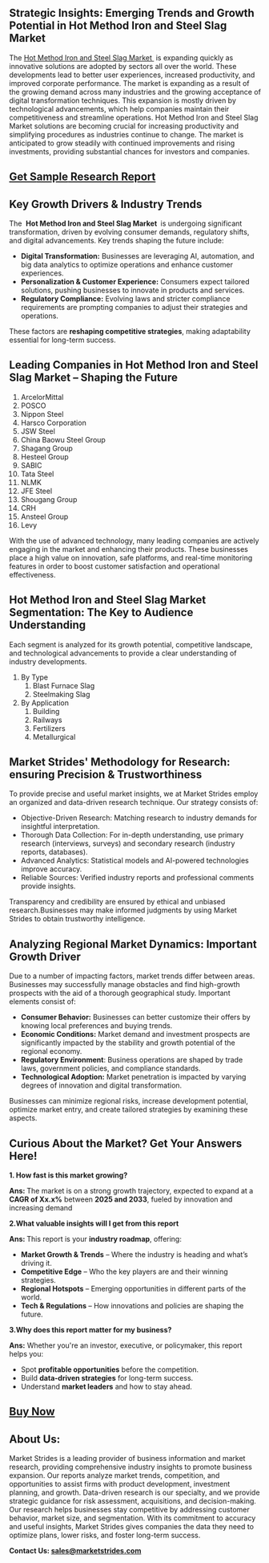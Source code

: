 <h2>Strategic Insights: Emerging Trends and Growth Potential in Hot Method Iron and Steel Slag Market</h2>
<p>The <a href=https://marketstrides.com/report/hot-method-iron-and-steel-slag-market>Hot Method Iron and Steel Slag Market </a> is expanding quickly as innovative solutions are adopted by sectors all over the world. These developments lead to better user experiences, increased productivity, and improved corporate performance. The market is expanding as a result of the growing demand across many industries and the growing acceptance of digital transformation techniques. This expansion is mostly driven by technological advancements, which help companies maintain their competitiveness and streamline operations. Hot Method Iron and Steel Slag Market solutions are becoming crucial for increasing productivity and simplifying procedures as industries continue to change. The market is anticipated to grow steadily with continued improvements and rising investments, providing substantial chances for investors and companies.</p>
<h2><a href=https://marketstrides.com/request-sample/hot-method-iron-and-steel-slag-market>Get</a><a href=https://marketstrides.com/request-sample/hot-method-iron-and-steel-slag-market> S</a><a href=https://marketstrides.com/request-sample/hot-method-iron-and-steel-slag-market>ample</a><a href=https://marketstrides.com/request-sample/hot-method-iron-and-steel-slag-market> Research Report</a></h2>
<h2>Key Growth Drivers &amp; Industry Trends</h2>
<p>The  <strong>Hot Method Iron and Steel Slag Market </strong> is undergoing significant transformation, driven by evolving consumer demands, regulatory shifts, and digital advancements. Key trends shaping the future include:</p>
<ul>
<li><strong>Digital Transformation:</strong> Businesses are leveraging AI, automation, and big data analytics to optimize operations and enhance customer experiences.</li>
<li><strong>Personalization &amp; Customer Experience:</strong> Consumers expect tailored solutions, pushing businesses to innovate in products and services.</li>
<li><strong>Regulatory Compliance:</strong> Evolving laws and stricter compliance requirements are prompting companies to adjust their strategies and operations.</li>
</ul>
<p>These factors are <strong>reshaping competitive strategies</strong>, making adaptability essential for long-term success.</p>
<h2>Leading Companies in Hot Method Iron and Steel Slag Market – Shaping the Future</h2>
<p><ol>
<li>
ArcelorMittal</li><li>POSCO</li><li>Nippon Steel</li><li>Harsco Corporation</li><li>JSW Steel</li><li>China Baowu Steel Group</li><li>Shagang Group</li><li>Hesteel Group</li><li>SABIC</li><li>Tata Steel</li><li>NLMK</li><li>JFE Steel</li><li>Shougang Group</li><li>CRH</li><li>Ansteel Group</li><li>Levy


</li>
</ol></p>
<div>
<p>With the use of advanced technology, many leading companies are actively engaging in the market and enhancing their products. These businesses place a high value on innovation, safe platforms, and real-time monitoring features in order to boost customer satisfaction and operational effectiveness.</p>
<h2>Hot Method Iron and Steel Slag Market Segmentation: The Key to Audience Understanding</h2>
<p>Each segment is analyzed for its growth potential, competitive landscape, and technological advancements to provide a clear understanding of industry developments.</p>
<p><ol><li>By Type<ol><li>Blast Furnace Slag</li><li>Steelmaking Slag</li></ol></li><li>By Application<ol><li>Building</li><li>Railways</li><li>Fertilizers</li><li>Metallurgical</li></ol></li></ol></p>
<h2>Market Strides' Methodology for Research: ensuring Precision &amp; Trustworthiness</h2>
<p>To provide precise and useful market insights, we at Market Strides employ an organized and data-driven research technique. Our strategy consists of:</p>
<ul>
<li>Objective-Driven Research: Matching research to industry demands for insightful interpretation.</li>
<li>Thorough Data Collection: For in-depth understanding, use primary research (interviews, surveys) and secondary research (industry reports, databases).</li>
<li>Advanced Analytics: Statistical models and AI-powered technologies improve accuracy.</li>
<li>Reliable Sources: Verified industry reports and professional comments provide insights.</li>
</ul>
<p>Transparency and credibility are ensured by ethical and unbiased research.Businesses may make informed judgments by using Market Strides to obtain trustworthy intelligence.</p>
<h2>Analyzing Regional Market Dynamics: Important Growth Driver</h2>
<p>Due to a number of impacting factors, market trends differ between areas. Businesses may successfully manage obstacles and find high-growth prospects with the aid of a thorough geographical study. Important elements consist of:</p>
<ul>
<li><strong>Consumer Behavior:</strong> Businesses can better customize their offers by knowing local preferences and buying trends.</li>
<li><strong>Economic Conditions:</strong> Market demand and investment prospects are significantly impacted by the stability and growth potential of the regional economy.</li>
<li><strong>Regulatory Environment</strong>: Business operations are shaped by trade laws, government policies, and compliance standards.</li>
<li><strong>Technological Adoption:</strong> Market penetration is impacted by varying degrees of innovation and digital transformation.</li>
</ul>
<p>Businesses can minimize regional risks, increase development potential, optimize market entry, and create tailored strategies by examining these aspects.</p>
<h2>Curious About the Market? Get Your Answers Here!</h2>
<p><strong>1. How fast is this market growing?</strong></p>
<p><strong>Ans: </strong>The market is on a strong growth trajectory, expected to expand at a <strong>CAGR of Xx.x%</strong> between <strong>2025 and 2033</strong>, fueled by innovation and increasing demand</p>
<p><strong>2.What valuable insights will I get from this report</strong></p>
<p><strong>Ans: </strong>This report is your <strong>industry roadmap</strong>, offering:</p>
<ul>
<li><strong>Market Growth &amp; Trends</strong> – Where the industry is heading and what’s driving it.</li>
<li><strong>Competitive Edge</strong> – Who the key players are and their winning strategies.</li>
<li><strong>Regional Hotspots</strong> – Emerging opportunities in different parts of the world.</li>
<li><strong>T</strong><strong>ech &amp; Regulations</strong> – How innovations and policies are shaping the future.</li>
</ul>
<p><strong>3.Why does this report matter for my business?</strong></p>
<p><strong>Ans:</strong> Whether you're an investor, executive, or policymaker, this report helps you:</p>
<ul>
<li>Spot <strong>profitable opportunities</strong> before the competition.</li>
<li>Build <strong>data-driven strategies</strong> for long-term success.</li>
<li>Understand <strong>market leaders</strong> and how to stay ahead.</li>
</ul>
<h2><strong><a href=https://marketstrides.com/buyNow/hot-method-iron-and-steel-slag-market>Buy Now</a></strong></h2>
<h2>About Us:</h2>
<p>Market Strides is a leading provider of business information and market research, providing comprehensive industry insights to promote business expansion. Our reports analyze market trends, competition, and opportunities to assist firms with product development, investment planning, and growth. Data-driven research is our specialty, and we provide strategic guidance for risk assessment, acquisitions, and decision-making. Our research helps businesses stay competitive by addressing customer behavior, market size, and segmentation. With its commitment to accuracy and useful insights, Market Strides gives companies the data they need to optimize plans, lower risks, and foster long-term success.</p>
<p><strong>Contact Us: <a href=mailto:sales@marketstrides.com>sales@marketstrides.com</a></strong></p>
</div>
